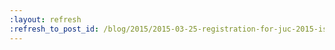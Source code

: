 ```yaml
---
:layout: refresh
:refresh_to_post_id: /blog/2015/2015-03-25-registration-for-juc-2015-is-open
---
```

